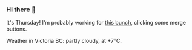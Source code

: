 ### Hi there :wave:

It's Thursday! I'm probably working for [this bunch](https://github.com/kohofinancial), clicking some merge buttons.

Weather in Victoria BC: partly cloudy, at +7°C.
